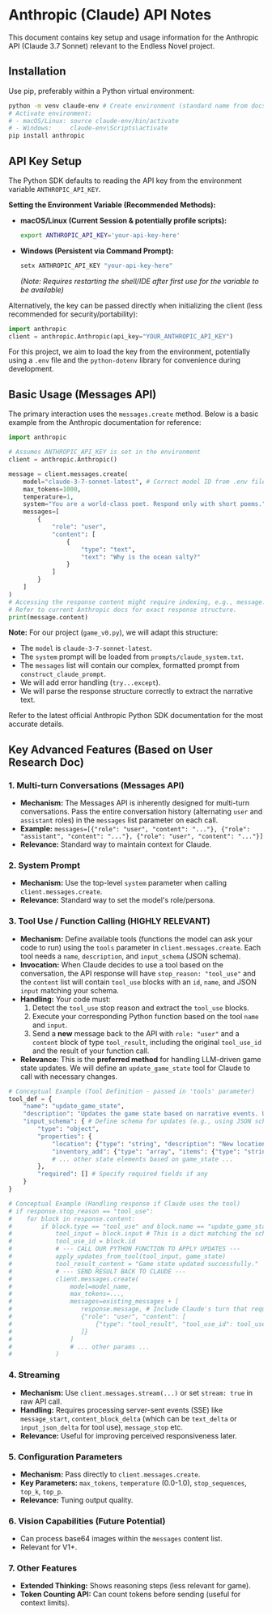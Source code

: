# Anthropic (Claude) API Notes

This document contains key setup and usage information for the Anthropic API (Claude 3.7 Sonnet) relevant to the Endless Novel project.

## Installation

Use pip, preferably within a Python virtual environment:

```bash
python -m venv claude-env # Create environment (standard name from docs)
# Activate environment:
# - macOS/Linux: source claude-env/bin/activate
# - Windows:     claude-env\Scripts\activate
pip install anthropic
```

## API Key Setup

The Python SDK defaults to reading the API key from the environment variable `ANTHROPIC_API_KEY`.

**Setting the Environment Variable (Recommended Methods):**
*   **macOS/Linux (Current Session & potentially profile scripts):**
    ```bash
    export ANTHROPIC_API_KEY='your-api-key-here'
    ```
*   **Windows (Persistent via Command Prompt):**
    ```bash
    setx ANTHROPIC_API_KEY "your-api-key-here"
    ```
    *(Note: Requires restarting the shell/IDE after first use for the variable to be available)*

Alternatively, the key can be passed directly when initializing the client (less recommended for security/portability):
```python
import anthropic
client = anthropic.Anthropic(api_key="YOUR_ANTHROPIC_API_KEY")
```
For this project, we aim to load the key from the environment, potentially using a `.env` file and the `python-dotenv` library for convenience during development.

## Basic Usage (Messages API)

The primary interaction uses the `messages.create` method. Below is a basic example from the Anthropic documentation for reference:

```python
import anthropic

# Assumes ANTHROPIC_API_KEY is set in the environment
client = anthropic.Anthropic()

message = client.messages.create(
    model="claude-3-7-sonnet-latest", # Correct model ID from .env file
    max_tokens=1000,
    temperature=1,
    system="You are a world-class poet. Respond only with short poems.",
    messages=[
        {
            "role": "user",
            "content": [
                {
                    "type": "text",
                    "text": "Why is the ocean salty?"
                }
            ]
        }
    ]
)
# Accessing the response content might require indexing, e.g., message.content[0].text
# Refer to current Anthropic docs for exact response structure.
print(message.content) 
```

**Note:** For our project (`game_v0.py`), we will adapt this structure:
*   The `model` is `claude-3-7-sonnet-latest`.
*   The `system` prompt will be loaded from `prompts/claude_system.txt`.
*   The `messages` list will contain our complex, formatted prompt from `construct_claude_prompt`.
*   We will add error handling (`try...except`).
*   We will parse the response structure correctly to extract the narrative text.

Refer to the latest official Anthropic Python SDK documentation for the most accurate details.

## Key Advanced Features (Based on User Research Doc)

### 1. Multi-turn Conversations (Messages API)

*   **Mechanism:** The Messages API is inherently designed for multi-turn conversations. Pass the entire conversation history (alternating `user` and `assistant` roles) in the `messages` list parameter on each call.
*   **Example:** `messages=[{"role": "user", "content": "..."}, {"role": "assistant", "content": "..."}, {"role": "user", "content": "..."}]`
*   **Relevance:** Standard way to maintain context for Claude.

### 2. System Prompt

*   **Mechanism:** Use the top-level `system` parameter when calling `client.messages.create`.
*   **Relevance:** Standard way to set the model's role/persona.

### 3. Tool Use / Function Calling (HIGHLY RELEVANT)

*   **Mechanism:** Define available tools (functions the model can ask your code to run) using the `tools` parameter in `client.messages.create`. Each tool needs a `name`, `description`, and `input_schema` (JSON schema).
*   **Invocation:** When Claude decides to use a tool based on the conversation, the API response will have `stop_reason: "tool_use"` and the `content` list will contain `tool_use` blocks with an `id`, `name`, and JSON `input` matching your schema.
*   **Handling:** Your code must:
    1.  Detect the `tool_use` stop reason and extract the `tool_use` blocks.
    2.  Execute your corresponding Python function based on the tool `name` and `input`.
    3.  Send a **new** message back to the API with `role: "user"` and a `content` block of type `tool_result`, including the original `tool_use_id` and the result of your function call.
*   **Relevance:** This is the **preferred method** for handling LLM-driven game state updates. We will define an `update_game_state` tool for Claude to call with necessary changes.

```python
# Conceptual Example (Tool Definition - passed in 'tools' parameter)
tool_def = {
    "name": "update_game_state",
    "description": "Updates the game state based on narrative events. Use this to change location, inventory, flags, relationships etc.",
    "input_schema": { # Define schema for updates (e.g., using JSON schema format)
        "type": "object",
        "properties": {
            "location": {"type": "string", "description": "New location ID"},
            "inventory_add": {"type": "array", "items": {"type": "string"}},
            # ... other state elements based on game_state ...
        },
        "required": [] # Specify required fields if any
    }
}

# Conceptual Example (Handling response if Claude uses the tool)
# if response.stop_reason == "tool_use":
#    for block in response.content:
#        if block.type == "tool_use" and block.name == "update_game_state":
#            tool_input = block.input # This is a dict matching the schema
#            tool_use_id = block.id
#            # --- CALL OUR PYTHON FUNCTION TO APPLY UPDATES ---
#            apply_updates_from_tool(tool_input, game_state) 
#            tool_result_content = "Game state updated successfully."
#            # --- SEND RESULT BACK TO CLAUDE ---
#            client.messages.create(
#                model=model_name,
#                max_tokens=...,
#                messages=existing_messages + [
#                   response.message, # Include Claude's turn that requested the tool
#                   {"role": "user", "content": [
#                       {"type": "tool_result", "tool_use_id": tool_use_id, "content": tool_result_content}
#                   ]}
#                ]
#                # ... other params ...
#            )
```

### 4. Streaming

*   **Mechanism:** Use `client.messages.stream(...)` or set `stream: true` in raw API call.
*   **Handling:** Requires processing server-sent events (SSE) like `message_start`, `content_block_delta` (which can be `text_delta` or `input_json_delta` for tool use), `message_stop` etc.
*   **Relevance:** Useful for improving perceived responsiveness later.

### 5. Configuration Parameters

*   **Mechanism:** Pass directly to `client.messages.create`.
*   **Key Parameters:** `max_tokens`, `temperature` (0.0-1.0), `stop_sequences`, `top_k`, `top_p`.
*   **Relevance:** Tuning output quality.

### 6. Vision Capabilities (Future Potential)

*   Can process base64 images within the `messages` content list.
*   Relevant for V1+.

### 7. Other Features

*   **Extended Thinking:** Shows reasoning steps (less relevant for game).
*   **Token Counting API:** Can count tokens before sending (useful for context limits). 